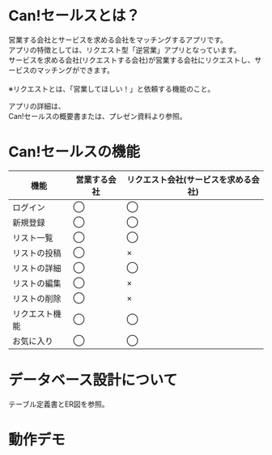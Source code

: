 # Can!セールスとは？
営業する会社とサービスを求める会社をマッチングするアプリです。<br>
アプリの特徴としては、リクエスト型「逆営業」アプリとなっています。<br>
サービスを求める会社(リクエストする会社)が営業する会社にリクエストし、サービスのマッチングができます。<br>
<br>
※リクエストとは、「営業してほしい！」と依頼する機能のこと。

アプリの詳細は、<br>
Can!セールスの概要書または、プレゼン資料より参照。

# Can!セールスの機能
|  機能  |  営業する会社  |  リクエスト会社(サービスを求める会社)  |
| ---- | ---- | ---- |
|  ログイン  |  ◯  |  ◯  |
|  新規登録  |  ◯  |  ◯  |
|  リスト一覧  |  ◯ |  ◯  |
|  リストの投稿  |  ◯  |  ×  |
|  リストの詳細  |  ◯  |  ◯  |
|  リストの編集  |  ◯  |  ×  |
|  リストの削除  |  ◯  |  ×  |
|  リクエスト機能  |  ◯  |  ◯  |
|  お気に入り  |  ◯  |  ◯  |

# データベース設計について
テーブル定義書とER図を参照。

# 動作デモ



